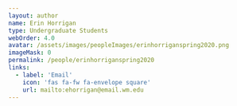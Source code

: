 ```yaml
---
layout: author
name: Erin Horrigan
type: Undergraduate Students
webOrder: 4.0
avatar: /assets/images/peopleImages/erinhorriganspring2020.png
imageMask: 0
permalink: /people/erinhorriganspring2020
links:
  - label: 'Email'
    icon: 'fas fa-fw fa-envelope square'
    url: mailto:ehorrigan@email.wm.edu
---
```

